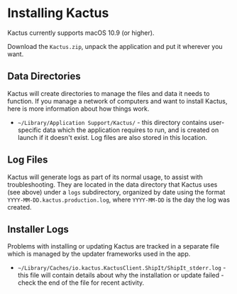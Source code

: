 # Installing Kactus

Kactus currently supports macOS 10.9 (or higher).

Download the `Kactus.zip`, unpack the application and put it wherever you want.

## Data Directories

Kactus will create directories to manage the files and data it needs to function. If you manage a network of computers and want to install Kactus, here is more information about how things work.

- `~/Library/Application Support/Kactus/` - this directory contains user-specific data which the application requires to run, and is created on launch if it doesn't exist. Log files are also stored in this location.

## Log Files

Kactus will generate logs as part of its normal usage, to assist with troubleshooting. They are located in the data directory that Kactus uses (see above) under a `logs` subdirectory, organized by date using the format `YYYY-MM-DD.kactus.production.log`, where `YYYY-MM-DD` is the day the log was created.

## Installer Logs

Problems with installing or updating Kactus are tracked in a separate file which is managed by the updater frameworks used in the app.

- `~/Library/Caches/io.kactus.KactusClient.ShipIt/ShipIt_stderr.log` - this file will contain details about why the installation or update failed - check the end of the file for recent activity.
